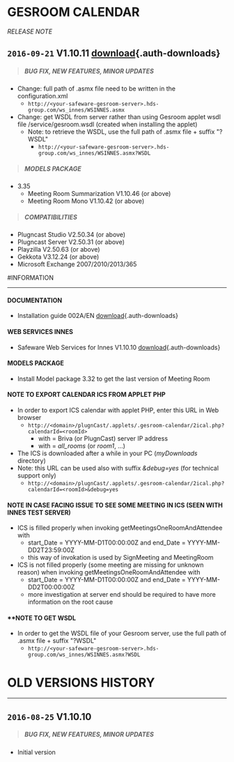 # GESROOM CALENDAR
*RELEASE NOTE*

## `2016-09-21` V1.10.11 [download](applets/connector-gesroom-V1.10.11/delivery/gesroom-calendar-V1.10.11.saz){.auth-downloads}   
>##### **BUG FIX, NEW FEATURES, MINOR UPDATES**
- Change: full path of .asmx file need to be written in the configuration.xml
	- ```http://<your-safeware-gesroom-server>.hds-group.com/ws_innes/WSINNES.asmx```
- Change: get WSDL from server rather than using Gesroom applet wsdl file /service/gesroom.wsdl (created when installing the applet) 
	- Note: to retrieve the WSDL, use the full path of .asmx file + suffix "?WSDL"
		- ```http://<your-safeware-gesroom-server>.hds-group.com/ws_innes/WSINNES.asmx?WSDL```
>##### **MODELS PACKAGE**
- 3.35
	- Meeting Room Summarization V1.10.46 (or above)
	- Meeting Room Mono V1.10.42 (or above)
>##### **COMPATIBILITIES**
- Plugncast Studio V2.50.34 (or above)
- Plugncast Server V2.50.31 (or above)
- Playzilla V2.50.63 (or above)
- Gekkota V3.12.24 (or above)
- Microsoft Exchange 2007/2010/2013/365

#INFORMATION
***********************************************************************
#### **DOCUMENTATION**  
- Installation guide 002A/EN [download](applets/connector-gesroom-V1.10.10/delivery/gesroom-calendar-user-manual-002A_en.pdf){.auth-downloads}
#### **WEB SERVICES INNES**
- Safeware Web Services for Innes V1.10.10 [download](applets/connector-gesroom-V1.10.10/delivery/WebServicesInnes-V1.10.10.zip){.auth-downloads}
#### **MODELS PACKAGE**
- Install Model package 3.32 to get the last version of Meeting Room        
#### **NOTE TO EXPORT CALENDAR ICS FROM APPLET PHP**
- In order to export ICS calendar with applet PHP, enter this URL in Web browser  
	- ```http://<domain>/plugnCast/.applets/.gesroom-calendar/2ical.php?calendarId=<roomId>```
		- with <domain> = Briva (or PlugnCast) server IP address
		- with <roomId> = *all_rooms* (or *room1*, ...)   
- The ICS is downloaded after a while in your PC (*myDownloads* directory)
- Note: this URL can be used also with suffix *&debug=yes* (for technical support only)
   - ```http://<domain>/plugnCast/.applets/.gesroom-calendar/2ical.php?calendarId=<roomId>&debug=yes```
#### **NOTE IN CASE FACING ISSUE TO SEE SOME MEETING IN ICS (SEEN WITH INNES TEST SERVER)**
- ICS is filled properly when invoking getMeetingsOneRoomAndAttendee with 
	- start_Date = YYYY-MM-D1T00:00:00Z and end_Date = YYYY-MM-DD2T23:59:00Z
	- this way of invokation is used by SignMeeting and MeetingRoom
- ICS is not filled properly (some meeting are missing for unknown reason) when invoking getMeetingsOneRoomAndAttendee with 
	- start_Date = YYYY-MM-D1T00:00:00Z and end_Date = YYYY-MM-DD2T00:00:00Z
	- more investigation at server end should be required to have more information on the root cause
#### **NOTE TO GET WSDL 
- In order to get the WSDL file of your Gesroom server, use the full path of .asmx file + suffix "?WSDL"
	- ```http://<your-safeware-gesroom-server>.hds-group.com/ws_innes/WSINNES.asmx?WSDL``` 

# OLD VERSIONS HISTORY
*********************************************************************************************************

## `2016-08-25` V1.10.10    
>##### **BUG FIX, NEW FEATURES, MINOR UPDATES**
- Initial version
